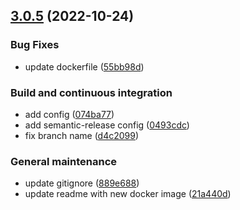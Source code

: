 ## [3.0.5](https://github.com/ashleycaselli/pyLODE/compare/3.0.4...3.0.5) (2022-10-24)


### Bug Fixes

* update dockerfile ([55bb98d](https://github.com/ashleycaselli/pyLODE/commit/55bb98d326593f92be900735eb3278b65b4d04fb))


### Build and continuous integration

* add config ([074ba77](https://github.com/ashleycaselli/pyLODE/commit/074ba77d71811acd108d32a7927a59b66f261bef))
* add semantic-release config ([0493cdc](https://github.com/ashleycaselli/pyLODE/commit/0493cdce44750039a1dd2608546200e405bcbf4a))
* fix branch name ([d4c2099](https://github.com/ashleycaselli/pyLODE/commit/d4c2099c98c00e8a669cadb01db931aa54b1b3a9))


### General maintenance

* update gitignore ([889e688](https://github.com/ashleycaselli/pyLODE/commit/889e6884ee6f4f2306af59db5ba06c93b7dddf75))
* update readme with new docker image ([21a440d](https://github.com/ashleycaselli/pyLODE/commit/21a440d3b1c8ae861ef5bdf96d9a2ccb98affb39))
